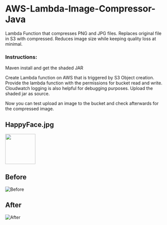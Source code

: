 # AWS-Lambda-Image-Compressor-Java
Lambda Function that compresses PNG and JPG files. Replaces original file in S3 with compressed.
Reduces image size while keeping quality loss at minimal.

### Instructions:
Maven install and get the shaded JAR

Create Lambda function on AWS that is triggered by S3 Object creation.
Provide the lambda function with the permissions for bucket read and write. Cloudwatch logging is also helpful for debugging purposes.
Upload the shaded jar as source.

Now you can test upload an image to the bucket and check afterwards for the compressed image.

## HappyFace.jpg
<img src="https://i.imgur.com/zIJeBvK.jpg" width="96">

## Before
![Before](https://i.imgur.com/RyMGsVW.png)


## After
![After](https://i.imgur.com/OQnRCvs.png)
